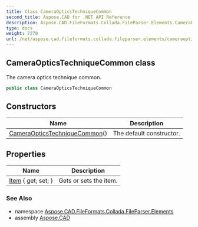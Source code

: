 ```yaml
---
title: Class CameraOpticsTechniqueCommon
second_title: Aspose.CAD for .NET API Reference
description: Aspose.CAD.FileFormats.Collada.FileParser.Elements.CameraOpticsTechniqueCommon class. The camera optics technique common
type: docs
weight: 7270
url: /net/aspose.cad.fileformats.collada.fileparser.elements/cameraopticstechniquecommon/
---
```

## CameraOpticsTechniqueCommon class

The camera optics technique common.

```csharp
public class CameraOpticsTechniqueCommon
```

## Constructors

| Name | Description |
| --- | --- |
| [CameraOpticsTechniqueCommon](cameraopticstechniquecommon/)() | The default constructor. |

## Properties

| Name | Description |
| --- | --- |
| [Item](../../aspose.cad.fileformats.collada.fileparser.elements/cameraopticstechniquecommon/item/) { get; set; } | Gets or sets the item. |

### See Also

* namespace [Aspose.CAD.FileFormats.Collada.FileParser.Elements](../../aspose.cad.fileformats.collada.fileparser.elements/)
* assembly [Aspose.CAD](../../)


